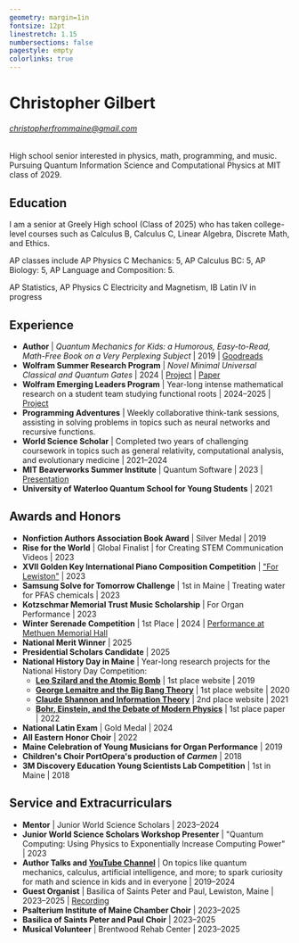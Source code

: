 ```yaml
---
geometry: margin=1in
fontsize: 12pt
linestretch: 1.15
numbersections: false
pagestyle: empty
colorlinks: true
---
```


# Christopher Gilbert
###### [christopherfrommaine@gmail.com](mailto:christopherfrommaine@gmail.com)

High school senior interested in physics, math, programming, and music. 
Pursuing Quantum Information Science and Computational Physics at MIT class of 2029.

## Education

I am a senior at Greely High school (Class of 2025) who has taken college-level courses such as Calculus B, Calculus C, Linear Algebra, Discrete Math, and Ethics.

AP classes include AP Physics C Mechanics: 5, AP Calculus BC: 5, AP Biology: 5, AP Language and Composition: 5.

AP Statistics, AP Physics C Electricity and Magnetism, IB Latin IV in progress

## Experience

- **Author** | _Quantum Mechanics for Kids: a Humorous, Easy-to-Read, Math-Free Book on a Very Perplexing Subject_ | 2019 | [Goodreads](https://www.goodreads.com/book/show/52255113-quantum-mechanics-for-kids)
- **Wolfram Summer Research Program** | _Novel Minimal Universal Classical and Quantum Gates_ | 2024 | [Project](https://community.wolfram.com/groups/-/m/t/3214252) | [Paper](https://christopherfrommaine.netlify.app/assets/UniversalQuantumGates.pdf)
- **Wolfram Emerging Leaders Program** | Year-long intense mathematical research on a student team studying functional roots | 2024–2025 | [Project](https://community.wolfram.com/groups/-/m/t/3379973)
- **Programming Adventures** | Weekly collaborative think-tank sessions, assisting in solving problems in topics such as neural networks and recursive functions.
- **World Science Scholar** | Completed two years of challenging coursework in topics such as general relativity, computational analysis, and evolutionary medicine | 2021–2024
- **MIT Beaverworks Summer Institute** | Quantum Software | 2023 | [Presentation](https://youtu.be/ZznIlmkSVj4)
- **University of Waterloo Quantum School for Young Students** | 2021

## Awards and Honors

- **Nonfiction Authors Association Book Award** | Silver Medal | 2019
- **Rise for the World** | Global Finalist | for Creating STEM Communication Videos | 2023
- **XVII Golden Key International Piano Composition Competition** | ["For Lewiston"](https://youtu.be/bWQxTFo2z10?si=XZEPI6n8eHlIkbLX) | 2023
- **Samsung Solve for Tomorrow Challenge** | 1st in Maine | Treating water for PFAS chemicals | 2023
- **Kotzschmar Memorial Trust Music Scholarship** | For Organ Performance | 2023
- **Winter Serenade Competition** | 1st Place | 2024 | [Performance at Methuen Memorial Hall](https://youtu.be/tzBzztInZ4M?si=kwdWrIv7RK_k43tg)
- **National Merit Winner** | 2025
- **Presidential Scholars Candidate** | 2025
- **National History Day in Maine** | Year-long research projects for the National History Day Competition:
    - **[Leo Szilard and the Atomic Bomb](http://68999187.nhd.weebly.com/)** | 1st place website | 2019
    - **[George Lemaitre and the Big Bang Theory](https://20-72146579.nhdwebcentral.org/)** | 1st place website | 2020
    - **[Claude Shannon and Information Theory](https://21-07081439.nhdwebcentral.org/)** | 2nd place website | 2021
    - **[Bohr, Einstein, and the Debate of Modern Physics](https://drive.google.com/file/d/1gINOfSicnW34-_Qmne_pO_dFxOiUMyEU/view)** | 1st place paper | 2022
- **National Latin Exam** | Gold Medal | 2024
- **All Eastern Honor Choir** | 2022
- **Maine Celebration of Young Musicians for Organ Performance** | 2019
- **Children's Choir PortOpera's production of _Carmen_** | 2018
- **3M Discovery Education Young Scientists Lab Competition** | 1st in Maine | 2018

## Service and Extracurriculars

- **Mentor** | Junior World Science Scholars | 2023–2024
- **Junior World Science Scholars Workshop Presenter** | "Quantum Computing: Using Physics to Exponentially Increase Computing Power" | 2023
- **Author Talks and [YouTube Channel](https://www.youtube.com/@cpgtv123)** | On topics like quantum mechanics, calculus, artificial intelligence, and more; to spark curiosity for math and science in kids and in everyone | 2019–2024
- **Guest Organist** | Basilica of Saints Peter and Paul, Lewiston, Maine | 2023–2025 | [Recording](https://www.youtube.com/watch?v=BmG57uQmzj4)
- **Psalterium Institute of Maine Chamber Choir** | 2023–2025
- **Basilica of Saints Peter and Paul Choir** | 2023–2025
- **Musical Volunteer** | Brentwood Rehab Center | 2023–2025
